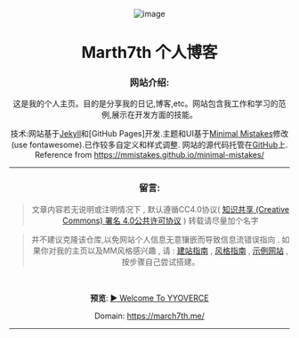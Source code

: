 

<div align='center'>

![image](https://github.com/Sumalene/March7thBlog/assets/124686994/04842755-988d-4857-aa7b-307a3eb9f7d6)

  <h1>Marth7th 个人博客</h1>
  
<h3> 网站介绍: </h3>
这是我的个人主页。目的是分享我的日记,博客,etc。网站包含我工作和学习的范例,展示在开发方面的技能。

技术:网站基于[Jekyll](https://jekyllrb.com/)和[GitHub Pages]开发.主题和UI基于[Minimal Mistakes](https://mademistakes.com/work/jekyll-themes/minimal-mistakes/)修改(use fontawesome).已作较多自定义和样式调整.
网站的源代码托管在[GitHub](404)上. Reference from https://mmistakes.github.io/minimal-mistakes/

---
<h3> 留言: </h3>

> 文章内容若无说明或注明情况下 , 默认遵循CC4.0协议( [知识共享 (Creative Commons) 署名 4.0公共许可协议](https://creativecommons.org/licenses/by/4.0/legalcode.zh-Hans) ) 转载请尽量加个名字

> 并不建议克隆该仓库,以免网站个人信息无意镶嵌而导致信息流错误指向 . 如果你对我的主页以及MM风格感兴趣 , 请 : <a href="https://jekyllcn.com/docs/home/" target="_blank">建站指南</a> , <a href="https://mademistakes.com/work/jekyll-themes/minimal-mistakes/" target="_blank">风格指南</a> , <a href="https://mmistakes.github.io/minimal-mistakes/" target="_blank">示例网站</a> , 按步骤自己尝试搭建。

<br>

**预览**: <a href="https://sumalene.github.io" target="_blank">▶ Welcome To YYOVERCE</a>

Domain: https://march7th.me/
  
</div>

---




